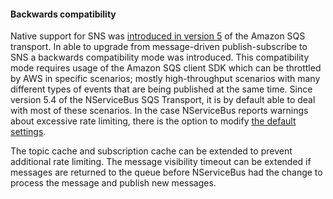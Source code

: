 #### Backwards compatibility

Native support for SNS was [introduced in version 5](/transports/upgrades/amazonsqs-4to5.md#native-publish-subscribe) of the Amazon SQS transport. In able to upgrade from message-driven publish-subscribe to SNS a backwards compatibility mode was introduced. This compatibility mode requires usage of the Amazon SQS client SDK which can be throttled by AWS in specific scenarios; mostly high-throughput scenarios with many different types of events that are being published at the same time. Since version 5.4 of the NServiceBus SQS Transport, it is by default able to deal with most of these scenarios. In the case NServiceBus reports warnings about excessive rate limiting, there is the option to modify [the default settings](/transports/sqs/configuration-options.md#message-driven-pubsub-compatibility-mode).

The topic cache and subscription cache can be extended to prevent additional rate limiting. The message visibility timeout can be extended if messages are returned to the queue before NServiceBus had the change to process the message and publish new messages.